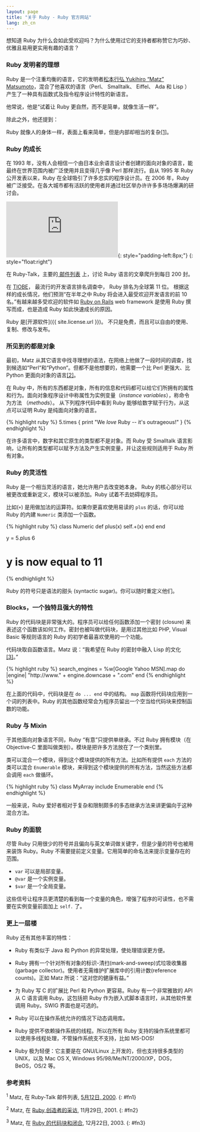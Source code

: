 ```yaml
---
layout: page
title: "关于 Ruby - Ruby 官方网站"
lang: zh_cn
---
```


想知道 Ruby 为什么会如此受欢迎吗？为什么使用过它的支持者都称赞它为巧妙、优雅且易用更实用有趣的语言？

### Ruby 发明者的理想

Ruby 是一个注重均衡的语言，它的发明者[松本行弘 Yukihiro “Matz” Matsumoto][matz]，混合了他喜欢的语言（Perl、
Smalltalk、 Eiffel、 Ada 和 Lisp ） 产生了一种具有函数式及指令程序设计特性的新语言。

他常说，他是“试着让 Ruby 更自然，而不是简单，就像生活一样”。

除此之外，他还提到：

Ruby 就像人的身体一样，表面上看来简单，但是内部却相当的复杂[\[1\]](#fn1)。

### Ruby 的成长

在 1993 年，没有人会相信一个由日本业余语言设计者创建的面向对象的语言，能最终在世界范围内被广泛使用并且变得几乎像 Perl 那样流行。自从
1995 年 Ruby 公开发表以来，Ruby 在全球吸引了许多忠实的程序设计员。在 2006 年，Ruby
被广泛接受。在各大城市都有活跃的使用者并通过社区举办许许多多场场爆满的研讨会。

![Graph courtesy of
Gmane.](http://gmane.org/plot-rate.php?group=gmane.comp.lang.ruby.general&amp;width=320&amp;height=160&amp;title=Ruby-Talk+Activity
"Graph courtesy of Gmane."){: style="padding-left:8px;"}
{: style="float:right"}

在 Ruby-Talk，主要的[ 邮件列表](/zh_cn/community/mailing-lists/) 上，讨论 Ruby
语言的文章爬升到每日 200 封。

在 [TIOBE][tiobe]， 最流行的开发语言排名调查中， Ruby 排名为全球第 11 位。 根据这样的成长情况，他们预测“在半年之中
Ruby 将会进入最受欢迎开发语言的前 10 名。”有越来越多受欢迎的软件如 [Ruby on Rails][ror]
web framework 是使用 Ruby 撰写而成，也是造成 Ruby 如此快速成长的原因。

Ruby 是[开源软件]({{ site.license.url }})。 不只是免费，而且可以自由的使用、复制、修改与发布。

### 所见到的都是对象

最初，Matz
从其它语言中找寻理想的语法，在网络上他做了一段时间的调查，找到候选如“Perl“和“Python“。但都不是他想要的，他需要一个比 Perl
更强大、比 Python 更面向对象的语言[\[2\]](#fn2)。

在 Ruby 中，所有的东西都是对象，所有的信息和代码都可以给它们所拥有的属性和行为。面向对象程序设计中称属性为实例变量（*instance
variables*），称命令为方法 （*methods*）。 从下列程序代码中看到 Ruby 能够给数字赋于行为，从这点可以证明 Ruby
是纯面向对象的语言。

{% highlight ruby %}
5.times { print "We *love* Ruby -- it's outrageous!" }
{% endhighlight %}

在许多语言中，数字和其它原生的类型都不是对象。而 Ruby 受 Smalltalk
语言影响，让所有的类型都可以赋予方法及产生实例变量，并让这些规则适用于 Ruby 所有对象。

### Ruby 的灵活性

Ruby 是一个相当灵活的语言，她允许用户去改变她本身。 Ruby 的核心部分可以被更改或重新定义，模块可以被添加。Ruby
试着不去妨碍程序员。

比如(`+`) 是用做加法的运算符。如果你更喜欢使用易读的 `plus` 的话，你可以给 Ruby 的内建 `Numeric` 类添加一个函数。

{% highlight ruby %}
class Numeric
  def plus(x)
    self.+(x)
  end
end

y = 5.plus 6
# y is now equal to 11
{% endhighlight %}

Ruby 的符号只是语法的甜头 (syntactic sugar)。你可以随时重定义他们。

### Blocks，一个独特且强大的特性

Ruby 的代码块是非常强大的。程序员可以给任何函数添加一个密封 (closure)
来表述这个函数该如何工作。密封也被叫做代码块，是用过其他比如 PHP, Visual Basic 等规则语言的 Ruby
的初学者最喜欢使用的一个功能。

代码块取自函数语言。Matz 说：“我希望在 Ruby 的密封中融入 Lisp 的文化 [\[3\]](#fn3)。”

{% highlight ruby %}
search_engines =
  %w[Google Yahoo MSN].map do |engine|
    "http://www." + engine.downcase + ".com"
  end
{% endhighlight %}

在上面的代码中，代码块是在 `do ... end` 中的结构。 `map` 函数将代码块应用到一个词的列表中。Ruby
的其他函数经常会为程序员留出一个空当给代码块来控制函数的功能。

### Ruby 与 Mixin

于其他面向对象语言不同，Ruby “有意”只提供单继承。不过 Ruby 拥有模块（在 Objective-C
里面叫做类别）。模块是把许多方法放在了一个类别里。

类可以混合一个模块，得到这个模块提供的所有方法。比如所有提供 `each` 方法的类可以混合 `Enumerable`
模块，来得到这个模块提供的所有方法，当然这些方法都会调用 `each` 做循环。

{% highlight ruby %}
class MyArray
  include Enumerable
end
{% endhighlight %}

一般来说，Ruby 爱好者相对于复杂和限制颇多的多态继承方法来讲更偏向于这种混合方法。

### Ruby 的面貌

尽管 Ruby 只用很少的符号并且偏向与英文单词做关键字，但是少量的符号也被用来装饰 Ruby。Ruby
不需要提前定义变量。它用简单的命名法来提示变量存在的范围。

* `var` 可以是局部变量。
* `@var` 是一个实例变量。
* `$var` 是一个全局变量。

这些信号让程序员更清楚的看到每一个变量的角色，增强了程序的可读性，也不需要在实例变量前面加上 `self.` 了。

### 更上一层楼

Ruby 还有其他丰富的特性：

* Ruby 有类似于 Java 和 Python 的异常处理，使处理错误更方便。

* Ruby 拥有一个针对所有对象的标识-清扫(mark-and-sweep)式垃圾收集器(garbage collector)。使用者无需维护扩展库中的引用计数(reference counts)。正如
  Matz 所说：“这对您的健康有益。”

* 为 Ruby 写 C 的扩展比 Perl 和 Python 更容易。Ruby 有一个非常雅致的 API 从 C 语言调用 Ruby。这包括把
  Ruby 作为嵌入式脚本语言时，从其他软件里调用 Ruby。SWIG 界面也是可选的。

* Ruby 可以在操作系统允许的情况下动态调用库。

* Ruby 提供不依赖操作系统的线程。所以在所有 Ruby 支持的操作系统里都可以使用多线程处理，不管操作系统支不支持，比如 MS-DOS!

* Ruby 极为轻便：它主要是在 GNU/Linux 上开发的，但也支持很多类型的 UNIX，以及 Mac OS X, Windows
  95/98/Me/NT/2000/XP，DOS，BeOS，OS/2 等。

### 参考资料

<sup>1</sup> Matz, 在 Ruby-Talk 邮件列表, [5月12日, 2000][blade].
{: #fn1}

<sup>2</sup> Matz, 在 [Ruby 创造者的采访][linuxdevcenter], 11月29日, 2001.
{: #fn2}

<sup>3</sup> Matz, 在 [Ruby 的代码块和闭合][artima], 12月22日, 2003.
{: #fn3}



[matz]: http://www.rubyist.net/~matz/
[blade]: http://blade.nagaokaut.ac.jp/cgi-bin/scat.rb/ruby/ruby-talk/2773
[ror]: http://rubyonrails.org/
[linuxdevcenter]: http://www.linuxdevcenter.com/pub/a/linux/2001/11/29/ruby.html
[artima]: http://www.artima.com/intv/closures2.html
[tiobe]: http://www.tiobe.com/index.php/content/paperinfo/tpci/index.html
